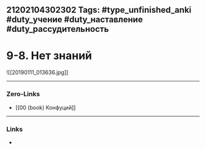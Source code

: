21202104302302
Tags: #type_unfinished_anki #duty_учение #duty_наставление #duty_рассудительность
---
# 9-8. Нет знаний

![[20190111_013636.jpg]]

---
### Zero-Links
- [[00 (book) Конфуций]]
---
### Links
-